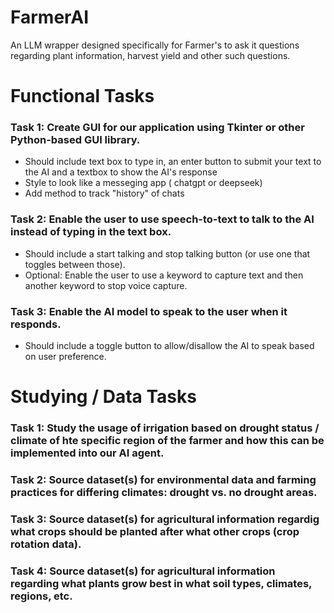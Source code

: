 # FarmerAI
An LLM wrapper designed specifically for Farmer's to ask it questions regarding plant information, harvest yield and other such questions.

# Functional Tasks
### Task 1: Create GUI for our application using Tkinter or other Python-based GUI library. 
- Should include text box to type in, an enter button to submit your text to the AI and a textbox to show the AI's response
- Style to look like a messeging app ( chatgpt or deepseek)
- Add method to track "history" of chats

### Task 2: Enable the user to use speech-to-text to talk to the AI instead of typing in the text box.
- Should include a start talking and stop talking button (or use one that toggles between those).
- Optional: Enable the user to use a keyword to capture text and then another keyword to stop voice capture.

### Task 3: Enable the AI model to speak to the user when it responds.
- Should include a toggle button to allow/disallow the AI to speak based on user preference.

# Studying / Data Tasks
### Task 1: Study the usage of irrigation based on drought status / climate of hte specific region of the farmer and how this can be implemented into our AI agent.

### Task 2: Source dataset(s) for environmental data and farming practices for differing climates: drought vs. no drought areas.

### Task 3: Source dataset(s) for agricultural information regardig what crops should be planted after what other crops (crop rotation data).

### Task 4: Source dataset(s) for agricultural information regarding what plants grow best in what soil types, climates, regions, etc.
